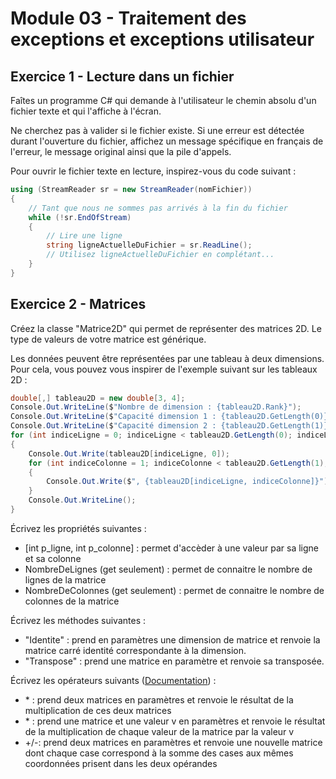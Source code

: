 # Module 03 - Traitement des exceptions et exceptions utilisateur

## Exercice 1 - Lecture dans un fichier

Faîtes un programme C# qui demande à l'utilisateur le chemin absolu d'un fichier texte et qui l'affiche à l'écran.

Ne cherchez pas à valider si le fichier existe. Si une erreur est détectée durant l'ouverture du fichier, affichez un message spécifique en français de l'erreur, le message original ainsi que la pile d'appels.

Pour ouvrir le fichier texte en lecture, inspirez-vous du code suivant :
```csharp
using (StreamReader sr = new StreamReader(nomFichier))
{
    // Tant que nous ne sommes pas arrivés à la fin du fichier
    while (!sr.EndOfStream)
    {
        // Lire une ligne
        string ligneActuelleDuFichier = sr.ReadLine();
        // Utilisez ligneActuelleDuFichier en complétant...
    }
}
```

## Exercice 2 - Matrices

Créez la classe "Matrice2D" qui permet de représenter des matrices 2D. Le type de valeurs de votre matrice est générique.

Les données peuvent être représentées par une tableau à deux dimensions. Pour cela, vous pouvez vous inspirer de l'exemple suivant sur les tableaux 2D :

```csharp
double[,] tableau2D = new double[3, 4];
Console.Out.WriteLine($"Nombre de dimension : {tableau2D.Rank}");
Console.Out.WriteLine($"Capacité dimension 1 : {tableau2D.GetLength(0)}");
Console.Out.WriteLine($"Capacité dimension 2 : {tableau2D.GetLength(1)}");
for (int indiceLigne = 0; indiceLigne < tableau2D.GetLength(0); indiceLigne++)
{
    Console.Out.Write(tableau2D[indiceLigne, 0]);
    for (int indiceColonne = 1; indiceColonne < tableau2D.GetLength(1); indiceColonne++)
    {
        Console.Out.Write($", {tableau2D[indiceLigne, indiceColonne]}");
    }
    Console.Out.WriteLine();
}
```

Écrivez les propriétés suivantes :
- [int p_ligne, int p_colonne] : permet d'accèder à une valeur par sa ligne et sa colonne
- NombreDeLignes (get seulement) : permet de connaitre le nombre de lignes de la matrice
- NombreDeColonnes (get seulement) : permet de connaitre le nombre de colonnes de la matrice

Écrivez les méthodes suivantes :

- "Identite" : prend en paramètres une dimension de matrice et renvoie la matrice carré identité correspondante à la dimension.
- "Transpose" : prend une matrice en paramètre et renvoie sa transposée.

Écrivez les opérateurs suivants ([Documentation](https://docs.microsoft.com/en-us/dotnet/csharp/language-reference/operators/operator-overloading)) :

- \* : prend deux matrices en paramètres et renvoie le résultat de la multiplication de ces deux matrices
- \* : prend une matrice et une valeur v en paramètres et renvoie le résultat de la multiplication de chaque valeur de la matrice par la valeur v
- +/-: prend deux matrices en paramètres et renvoie une nouvelle matrice dont chaque case correspond à la somme des cases aux mêmes coordonnées prisent dans les deux opérandes
